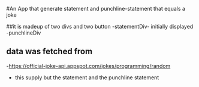 #An App that generate statement and punchline-statement that equals a joke

##it is madeup of two divs and two button
 -statementDiv- initially displayed
 -punchlineDiv 

 ## data was fetched from 
 -https://official-joke-api.appspot.com/jokes/programming/random
 - this supply but the statement and the punchline statement